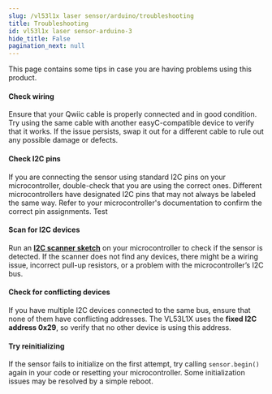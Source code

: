 ```yaml
---
slug: /vl53l1x laser sensor/arduino/troubleshooting 
title: Troubleshooting
id: vl53l1x laser sensor-arduino-3 
hide_title: False
pagination_next: null
---
```

This page contains some tips in case you are having problems using this product.

<ExpandableSection title="My sensor won't initialize!">

#### Check wiring
Ensure that your Qwiic cable is properly connected and in good condition. Try using the same cable with another easyC-compatible device to verify that it works. If the issue persists, swap it out for a different cable to rule out any possible damage or defects.

#### Check I2C pins
If you are connecting the sensor using standard I2C pins on your microcontroller, double-check that you are using the correct ones. Different microcontrollers have designated I2C pins that may not always be labeled the same way. Refer to your microcontroller's documentation to confirm the correct pin assignments. Test

#### Scan for I2C devices
Run an [**I2C scanner sketch**](https://github.com/SolderedElectronics/Soldered-Hacky-Codes/tree/main/I2C_Scanner) on your microcontroller to check if the sensor is detected. If the scanner does not find any devices, there might be a wiring issue, incorrect pull-up resistors, or a problem with the microcontroller’s I2C bus.

#### Check for conflicting devices
If you have multiple I2C devices connected to the same bus, ensure that none of them have conflicting addresses. The VL53L1X uses the **fixed I2C address 0x29**, so verify that no other device is using this address.

#### Try reinitializing
If the sensor fails to initialize on the first attempt, try calling `sensor.begin()` again in your code or resetting your microcontroller. Some initialization issues may be resolved by a simple reboot.

</ExpandableSection>